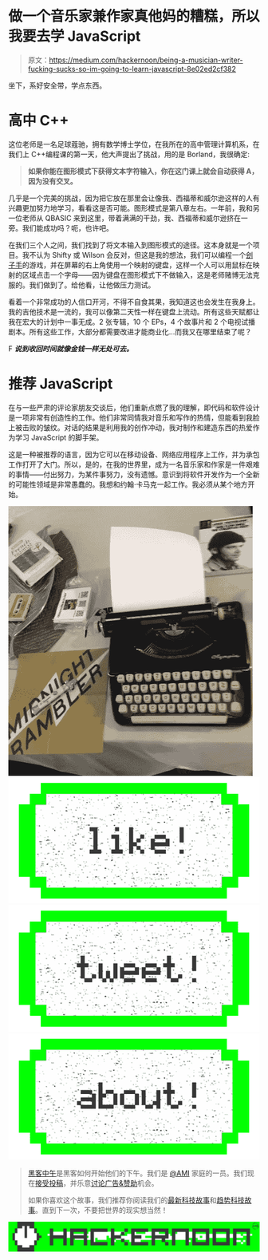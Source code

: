 # 做一个音乐家兼作家真他妈的糟糕，所以我要去学 JavaScript

> 原文：<https://medium.com/hackernoon/being-a-musician-writer-fucking-sucks-so-im-going-to-learn-javascript-8e02ed2cf382>

坐下，系好安全带，学点东西。

# 高中 C++

这位老师是一名足球蔻驰，拥有数学博士学位，在我所在的高中管理计算机系，在我们上 C++编程课的第一天，他大声提出了挑战，用的是 Borland，我很确定:

> **如果你能在图形模式下获得文本字符输入，你在这门课上就会自动获得 A，因为没有交叉。**

几乎是一个完美的挑战，因为把它放在那里会让像我、西福蒂和威尔逊这样的人有兴趣更加努力地学习，看看这是否可能。图形模式是第八章左右。一年前，我和另一位老师从 QBASIC 来到这里，带着满满的干劲，我、西福蒂和威尔逊挤在一旁。我们能成功吗？呃，也许吧。

在我们三个人之间，我们找到了将文本输入到图形模式的途径。这本身就是一个项目。我不认为 Shifty 或 Wilson 会反对，但这是我的想法，我们可以编程一个[刽子手](https://en.wikipedia.org/wiki/Hangman_(game))的游戏，并在屏幕的右上角使用一个映射的键盘，这样一个人可以用鼠标在映射的区域点击一个字母——因为键盘在图形模式下不做输入，这是老师赌博无法克服的。我们做到了。给他看，让他做压力测试。

看着一个非常成功的人信口开河，不得不自食其果，我知道这也会发生在我身上。我的吉他技术是一流的，我可以像第二天性一样在键盘上流动。所有这些天赋都让我在宏大的计划中一事无成。2 张专辑，10 个 EPs，4 个故事片和 2 个电视试播剧本。所有这些工作，大部分都需要改进才能商业化…而我又在哪里结束了呢？

F ***说到收回时间就像金钱一样无处可去。***

# 推荐 JavaScript

在与一些严肃的评论家朋友交谈后，他们重新点燃了我的理解，即代码和软件设计是一项非常有创造性的工作。他们非常同情我对音乐和写作的热情，但能看到我脸上被击败的皱纹。对话的结果是利用我的创作冲动，我对制作和建造东西的热爱作为学习 JavaScript 的脚手架。

这是一种被推荐的语言，因为它可以在移动设备、网络应用程序上工作，并为承包工作打开了大门。所以，是的，在我的世界里，成为一名音乐家和作家是一件艰难的事情——付出努力，为某件事努力，没有遗憾。意识到将软件开发作为一个全新的可能性领域是非常愚蠢的。我想和约翰·卡马克一起工作。我必须从某个地方开始。

![](img/3f6139cc7bd33b9bfe16f28ad52c35c9.png)[![](img/50ef4044ecd4e250b5d50f368b775d38.png)](http://bit.ly/HackernoonFB)[![](img/979d9a46439d5aebbdcdca574e21dc81.png)](https://goo.gl/k7XYbx)[![](img/2930ba6bd2c12218fdbbf7e02c8746ff.png)](https://goo.gl/4ofytp)

> [黑客中午](http://bit.ly/Hackernoon)是黑客如何开始他们的下午。我们是 [@AMI](http://bit.ly/atAMIatAMI) 家庭的一员。我们现在[接受投稿](http://bit.ly/hackernoonsubmission)，并乐意[讨论广告&赞助](mailto:partners@amipublications.com)机会。
> 
> 如果你喜欢这个故事，我们推荐你阅读我们的[最新科技故事](http://bit.ly/hackernoonlatestt)和[趋势科技故事](https://hackernoon.com/trending)。直到下一次，不要把世界的现实想当然！

![](img/be0ca55ba73a573dce11effb2ee80d56.png)